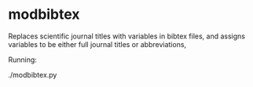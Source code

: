 # modbibtex
Replaces scientific journal titles with variables in bibtex files, and assigns variables to be either full journal titles or abbreviations,  

Running:
  
 ./modbibtex.py



